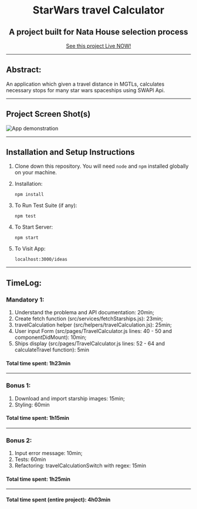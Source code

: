 <h1 align="center">StarWars travel Calculator</h1>
<h2 align="center">A project built for Nata House selection process</h2>
<p align="center"><a href="link to GHPages" >See this project Live NOW!</a></p>
<hr />

## Abstract:
An application which given a travel distance in MGTLs, calculates necessary stops for many star wars spaceships using SWAPI Api.

<hr />

## Project Screen Shot(s)

<img src="https://github.com/LeandroParisi/swapi-natahouse-challenge/blob/main/demonstration/StarWars_calculator_demonstration.gif?raw=true" alt="App demonstration" >

<hr />

## Installation and Setup Instructions 

1. Clone down this repository. You will need `node` and `npm` installed globally on your machine.  

2. Installation:

    `npm install`  

3. To Run Test Suite (if any):  

    `npm test`  

4. To Start Server:

    `npm start`  

5. To Visit App:

    `localhost:3000/ideas`  

<hr />

## TimeLog:

### Mandatory 1:
1. Understand the problema and API documentation: 20min;
2. Create fetch function (src/services/fetchStarships.js): 23min;
3. travelCalculation helper (src/helpers/travelCalculation.js): 25min;
4. User input Form (src/pages/TravelCalculator.js lines: 40 - 50 and componentDidMount): 10min;
5. Ships display (src/pages/TravelCalculator.js lines: 52 - 64 and calculateTravel function): 5min

#### Total time spent: 1h23min

<hr />

### Bonus 1:
1. Download and import starship images: 15min;
2. Styling: 60min

#### Total time spent: 1h15min

<hr />

### Bonus 2:
1. Input error message: 10min;
2. Tests: 60min
3. Refactoring: travelCalculationSwitch with regex: 15min

#### Total time spent: 1h25min

<hr />

#### Total time spent (entire project): 4h03min

